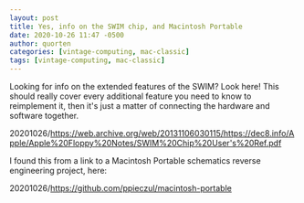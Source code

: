 ```yaml
---
layout: post
title: Yes, info on the SWIM chip, and Macintosh Portable
date: 2020-10-26 11:47 -0500
author: quorten
categories: [vintage-computing, mac-classic]
tags: [vintage-computing, mac-classic]
---
```


Looking for info on the extended features of the SWIM?  Look here!
This should really cover every additional feature you need to know to
reimplement it, then it's just a matter of connecting the hardware and
software together.

20201026/https://web.archive.org/web/20131106030115/https://dec8.info/Apple/Apple%20Floppy%20Notes/SWIM%20Chip%20User's%20Ref.pdf

I found this from a link to a Macintosh Portable schematics reverse
engineering project, here:

20201026/https://github.com/ppieczul/macintosh-portable
